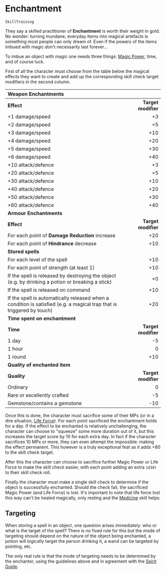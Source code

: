 # Enchantment

`SkillTraining`

They say a skilled practitioner of **Enchantment** is worth their weight in gold. No wonder: turning mundane, everyday items into magical artefacts is something most people can only dream of. Even if the powers of the items imbued with magic don't necessarily last forever...

To imbue an object with magic one needs three things: [Magic Power](character:mp), time, and of course luck.

First of all the character must choose from the table below the magical effects they want to create and add up the corresponding skill check target modifiers in the second column.

| Weapon Enchantments | |
| :------| ------: |
| **Effect** | **Target modifier** |
| +1 damage/speed | +3 |
| +2 damage/speed | +5 |
| +3 damage/speed | +10 |
| +4 damage/speed | +20 |
| +5 damage/speed | +30 |
| +6 damage/speed | +40 |
| +10 attack/defence | +3 |
| +20 attack/defence | +5 |
| +30 attack/defence | +10 |
| +40 attack/defence | +20 |
| +50 attack/defence | +30 |
| +60 attack/defence | +40 |
| **Armour Enchantments** | |
| **Effect** | **Target modifier** |
| For each point of **Damage Reduction** increase | +20 |
| For each point of **Hindrance** decrease | +10 |
| **Stored spells** | |
| For each level of the spell | +10 |
| For each point of strength (at least 1) | +10 |
| If the spell is released by destroying the object (e.g. by drinking a potion or breaking a stick) | +0 |
| If the spell is released on command | +10 |
| If the spell is automatically released when a condition is satisfied (e.g. a magical trap that is triggered by touch) | +20 |
| **Time spent on enchantment** |
| **Time** | **Target modifier** |
| 1 day | -5 |
| 1 hour | 0 |
| 1 round | +10 |
| **Quality of enchanted item** | |
| **Quality** | **Target modifier** |
| Ordinary | 0 |
| Rare or excellently crafted | -5 |
| Gemstone/contains a gemstone | -10 |

Once this is done, the character must sacrifice some of their MPs (or in a dire situation, [Life Force](character:ep)). For each point sacrificed the enchantment holds for a day. If the effect to be enchanted is relatively unchallenging, the character can choose to "squeeze" some more duration out of it, but this increases the target score by 10 for each extra day. In fact if the character sacrifices 10 MPs or more, they can even attempt the impossible: making the effect permanent. This however is a truly exceptional feat as it adds +80 to the skill check target.

After this the character can choose to sacrifice further Magic Power or Life Force to make the skill check easier, with each point adding an extra `1d10!` to their skill check roll.

Finally the character must make a single skill check to determine if the object is successfully enchanted. Should the check fail, the sacrificed Magic Power (and Life Force) is lost. It's important to note that life force lost this way can't be healed magically, only resting and the [Medicine](skill:medicine) skill helps.

## Targeting

When storing a spell in an object, one question arises immediately: who or what is the target of the spell? There is no fixed rule for this but the mode of targeting should depend on the nature of the object being enchanted, a potion will logically target the person drinking it, a wand can be targeted by pointing, etc.

The only real rule is that the mode of targeting needs to be determined by the enchanter, using the guidelines above and in agreement with the [Spirit Guide](world:concepts:spirit_guide).

